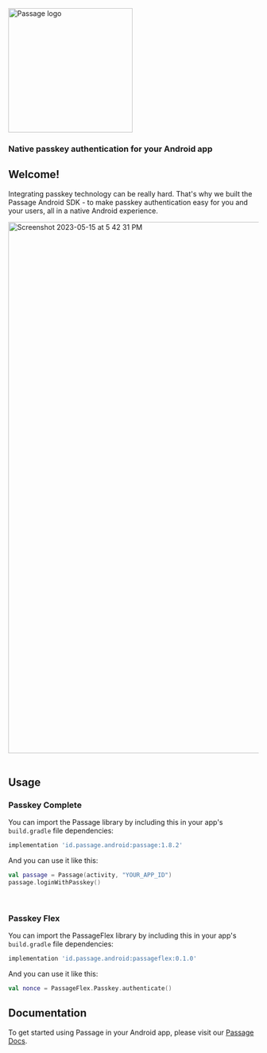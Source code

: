 <img src="https://storage.googleapis.com/passage-docs/passage-logo-gradient.svg" alt="Passage logo" style="width:250px;"/>

### Native passkey authentication for your Android app
## Welcome!
Integrating passkey technology can be really hard. That's why we built the Passage Android SDK - to make passkey authentication easy for you and your users, all in a native Android experience.

<img width="1069" alt="Screenshot 2023-05-15 at 5 42 31 PM" src="https://github.com/passageidentity/passage-android/assets/16176400/fc1acb9f-0eb7-4a8f-99b9-55be4459bfee">

<br>
<br>

## Usage

### Passkey Complete

You can import the Passage library by including this in your app's `build.gradle` file dependencies:
```gradle
implementation 'id.passage.android:passage:1.8.2'
```

And you can use it like this:
```kotlin
val passage = Passage(activity, "YOUR_APP_ID")
passage.loginWithPasskey()
```
<br>

### Passkey Flex

You can import the PassageFlex library by including this in your app's `build.gradle` file dependencies:
```gradle
implementation 'id.passage.android:passageflex:0.1.0'
```

And you can use it like this:
```kotlin
val nonce = PassageFlex.Passkey.authenticate()
```
<!--
<br>

### Authentikit

You can import the Authentikit library by including this in your app's `build.gradle` file dependencies:
```gradle
implementation 'id.passage.android:authentikit:0.1.0'
```

And you can use it like this:
```kotlin
val authentikit = Authentikit(this, "YOUR_CLIENT_SIDE_KEY")
authentikit.passkey.evaluateReadiness()
```
-->

## Documentation
To get started using Passage in your Android app, please visit our [Passage Docs](https://docs.passage.id/mobile/android/).
